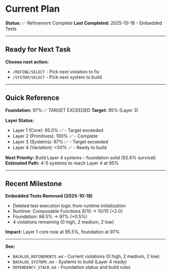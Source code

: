 # Current Plan

**Status:** ✅ Refinement Complete
**Last Completed:** 2025-10-18 - Embedded Tests

---

## Ready for Next Task

**Choose next action:**
- `/REFINE/SELECT` - Pick next violation to fix
- `/SYSTEM/SELECT` - Pick next system to build

---

## Quick Reference

**Foundation:** 97% ✅ TARGET EXCEEDED
**Target:** 95% (Layer 3)

**Layer Status:**
- Layer 1 (Core): 95.5% ✅ - Target exceeded
- Layer 2 (Primitives): 100% ✅ - Complete
- Layer 3 (Systems): 97% ✅ - Target exceeded
- Layer 4 (Variation): <50% ✅ - Ready to build

**Next Priority:** Build Layer 4 systems - foundation solid (92.6% survival)
**Estimated Path:** 4-5 systems to reach Layer 4 at 95%

---

## Recent Milestone

**Embedded Tests Removed (2025-10-18)**
- Deleted test execution logic from runtime initialization
- Runtime: Composable Functions 8/10 → 10/10 (+2.0)
- Foundation: 96.5% → 97% (+0.5%)
- 4 violations remaining (0 high, 2 medium, 2 low)

**Impact:** Layer 1 core now at 95.5%, foundation at 97%

---

**See:**
- `BACKLOG_REFINEMENTS.md` - Current violations (0 high, 2 medium, 2 low)
- `BACKLOG_SYSTEMS.md` - Systems to build (Layer 4 ready)
- `DEPENDENCY_STACK.md` - Foundation status and build rules
